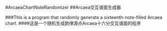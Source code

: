 #ArcaeaChartNoteRandomizer
##Arcaea交互谱面生成器

###This is a program that randomly generate a sixteenth-note-filled Arcaea chart. 
####这是一个随机生成韵律源点Arcaea十六分交互谱面的程序
